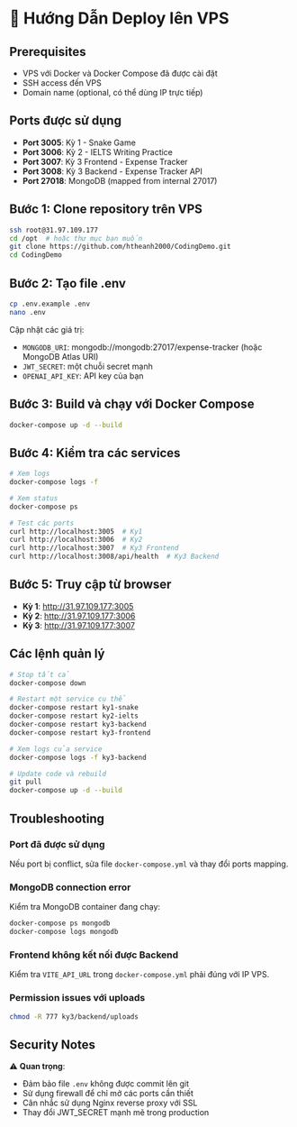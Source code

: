 # 🚀 Hướng Dẫn Deploy lên VPS

## Prerequisites
- VPS với Docker và Docker Compose đã được cài đặt
- SSH access đến VPS
- Domain name (optional, có thể dùng IP trực tiếp)

## Ports được sử dụng
- **Port 3005**: Kỳ 1 - Snake Game
- **Port 3006**: Kỳ 2 - IELTS Writing Practice  
- **Port 3007**: Kỳ 3 Frontend - Expense Tracker
- **Port 3008**: Kỳ 3 Backend - Expense Tracker API
- **Port 27018**: MongoDB (mapped from internal 27017)

## Bước 1: Clone repository trên VPS

```bash
ssh root@31.97.109.177
cd /opt  # hoặc thư mục bạn muốn
git clone https://github.com/htheanh2000/CodingDemo.git
cd CodingDemo
```

## Bước 2: Tạo file .env

```bash
cp .env.example .env
nano .env
```

Cập nhật các giá trị:
- `MONGODB_URI`: mongodb://mongodb:27017/expense-tracker (hoặc MongoDB Atlas URI)
- `JWT_SECRET`: một chuỗi secret mạnh
- `OPENAI_API_KEY`: API key của bạn

## Bước 3: Build và chạy với Docker Compose

```bash
docker-compose up -d --build
```

## Bước 4: Kiểm tra các services

```bash
# Xem logs
docker-compose logs -f

# Xem status
docker-compose ps

# Test các ports
curl http://localhost:3005  # Ky1
curl http://localhost:3006  # Ky2
curl http://localhost:3007  # Ky3 Frontend
curl http://localhost:3008/api/health  # Ky3 Backend
```

## Bước 5: Truy cập từ browser

- **Kỳ 1**: http://31.97.109.177:3005
- **Kỳ 2**: http://31.97.109.177:3006
- **Kỳ 3**: http://31.97.109.177:3007

## Các lệnh quản lý

```bash
# Stop tất cả
docker-compose down

# Restart một service cụ thể
docker-compose restart ky1-snake
docker-compose restart ky2-ielts
docker-compose restart ky3-backend
docker-compose restart ky3-frontend

# Xem logs của service
docker-compose logs -f ky3-backend

# Update code và rebuild
git pull
docker-compose up -d --build
```

## Troubleshooting

### Port đã được sử dụng
Nếu port bị conflict, sửa file `docker-compose.yml` và thay đổi ports mapping.

### MongoDB connection error
Kiểm tra MongoDB container đang chạy:
```bash
docker-compose ps mongodb
docker-compose logs mongodb
```

### Frontend không kết nối được Backend
Kiểm tra `VITE_API_URL` trong `docker-compose.yml` phải đúng với IP VPS.

### Permission issues với uploads
```bash
chmod -R 777 ky3/backend/uploads
```

## Security Notes

⚠️ **Quan trọng**:
- Đảm bảo file `.env` không được commit lên git
- Sử dụng firewall để chỉ mở các ports cần thiết
- Cân nhắc sử dụng Nginx reverse proxy với SSL
- Thay đổi JWT_SECRET mạnh mẽ trong production

